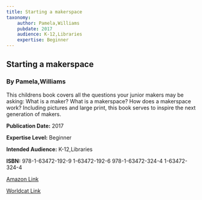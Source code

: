 ```yaml
---
title: Starting a makerspace
taxonomy:
	author: Pamela,Williams
	pubdate: 2017
	audience: K-12,Libraries
	expertise: Beginner
---
```

## Starting a makerspace
### By Pamela,Williams
This childrens book covers all the questions your junior makers may be asking: What is a maker?  What is a makerspace? How does a makerspace work?  Including pictures and large print, this book serves to inspire the next generation of makers. 

**Publication Date:** 2017

**Expertise Level:** Beginner

**Intended Audience:** K-12,Libraries

**ISBN:** 978-1-63472-192-9 1-63472-192-6 978-1-63472-324-4 1-63472-324-4

[Amazon Link](https://www.amazon.com/Starting-Makerspace-Century-Innovation-Library/dp/1634723244/ref=sr_1_1?keywords=Starting+a+makerspace&qid=1572883194&sr=8-1)

[Worldcat Link](https://www.worldcat.org/title/starting-a-makerspace/oclc/967683126&referer=brief_results)